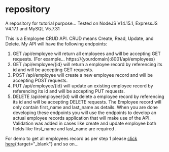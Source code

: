# repository
A repository for tutorial purpose...
Tested on NodeJS V14.15.1, ExpressJS V4.17.1 and MySQL V5.7.31

This is a Employee CRUD API. CRUD means Create, Read, Update, and Delete. My API will have the following endpoints:
1. GET /api/employee will return all employees and will be accepting GET requests. (For example… https://{yourdomain}:8001/api/employees)
2. GET /api/employee/{id} will return a employee record by referencing its id and will be accepting GET requests.
3. POST /api/employee will create a new employee record and will be accepting POST requests.
4. PUT /api/employee/{id} will update an existing employee record by referencing its id and will be accepting PUT requests.
5. DELETE /api/employee/{id} will delete a employee record by referencing its id and will be accepting DELETE requests.
The Employee record will only contain first_name and last_name as details. When you are done developing these endpoints you will use the endpoints to develop an actual employee records application that will make use of the API. Validation was added in cases like create and update employee both fields like first_name and last_name are required .

For demo to get all employees record as per step 1 please [click here](https://nodejs.shaileshfefar.com/api/employees "NodeJS REST API Output"){:target="_blank"}
and so on…